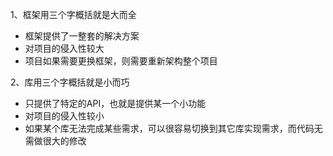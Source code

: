 1、框架用三个字概括就是大而全
* 框架提供了一整套的解决方案
* 对项目的侵入性较大
* 项目如果需要更换框架，则需要重新架构整个项目

2、库用三个字概括就是小而巧
* 只提供了特定的API，也就是提供某一个小功能
* 对项目的侵入性较小
* 如果某个库无法完成某些需求，可以很容易切换到其它库实现需求，而代码无需做很大的修改
